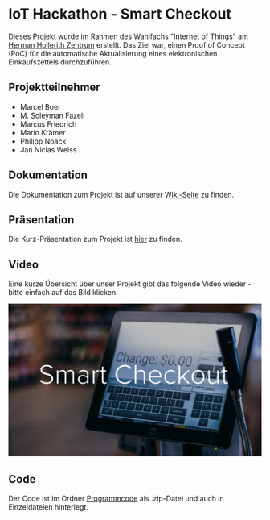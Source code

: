 # IoT Hackathon - Smart Checkout
Dieses Projekt wurde im Rahmen des Wahlfachs "Internet of Things" am [Herman Hollerith Zentrum](http://www.hhz.de/home/) erstellt.
Das Ziel war, einen Proof of Concept (PoC) für die automatische Aktualisierung eines elektronischen Einkaufszettels durchzuführen.

## Projektteilnehmer

* Marcel Boer
* M. Soleyman Fazeli
* Marcus Friedrich
* Mario Krämer
* Philipp Noack
* Jan Niclas Weiss


## Dokumentation

Die Dokumentation zum Projekt ist auf unserer [Wiki-Seite](https://github.com/Soley02/IoTBarcodeHHZ/wiki) zu finden.

## Präsentation

Die Kurz-Präsentation zum Projekt ist [hier](https://github.com/Soley02/IoTBarcodeHHZ/blob/master/Dateien/Pr%C3%A4sentation_Smart_Checkout.pptx) zu finden.

## Video
Eine kurze Übersicht über unser Projekt gibt das folgende Video wieder - bitte einfach auf das Bild klicken:

[![](https://github.com/Soley02/IoTBarcodeHHZ/blob/master/Bilder/Screenshot_Video.png)](https://raw.githubusercontent.com/Soley02/IoTBarcodeHHZ/master/Videos/Smart_Checkout_Final.mp4)

## Code

Der Code ist im Ordner [Programmcode](https://github.com/Soley02/IoTBarcodeHHZ/tree/master/Programmcode) als .zip-Datei und auch in Einzeldateien hinterlegt.
